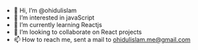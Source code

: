 - 👋 Hi, I’m @ohidulislam
- 👀 I’m interested in javaScript
- 🌱 I’m currently learning Reactjs
- 💞️ I’m looking to collaborate on React projects
- 📫 How to reach me, sent a mail to ohidulislam.me@gmail.com

<!---
ohidulislam/ohidulislam is a ✨ special ✨ repository because its `README.md` (this file) appears on your GitHub profile.
You can click the Preview link to take a look at your changes.
--->
